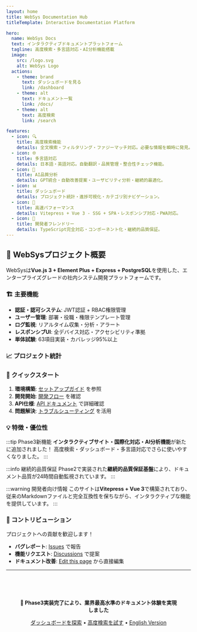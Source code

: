 ```yaml
---
layout: home
title: WebSys Documentation Hub
titleTemplate: Interactive Documentation Platform

hero:
  name: WebSys Docs
  text: インタラクティブドキュメントプラットフォーム
  tagline: 高度検索・多言語対応・AI分析機能搭載
  image:
    src: /logo.svg
    alt: WebSys Logo
  actions:
    - theme: brand
      text: ダッシュボードを見る
      link: /dashboard
    - theme: alt
      text: ドキュメント一覧
      link: /docs/
    - theme: alt
      text: 高度検索
      link: /search

features:
  - icon: 🔍
    title: 高度検索機能
    details: 全文検索・フィルタリング・ファジーマッチ対応。必要な情報を瞬時に発見。
  - icon: 🌐
    title: 多言語対応
    details: 日本語・英語対応。自動翻訳・品質管理・整合性チェック機能。
  - icon: 🤖
    title: AI品質分析
    details: GPT統合・自動改善提案・ユーザビリティ分析・継続的最適化。
  - icon: 📊
    title: ダッシュボード
    details: プロジェクト統計・進捗可視化・カテゴリ別ナビゲーション。
  - icon: 🚀
    title: 高速パフォーマンス
    details: Vitepress + Vue 3 - SSG + SPA・レスポンシブ対応・PWA対応。
  - icon: 🔧
    title: 開発者フレンドリー
    details: TypeScript完全対応・コンポーネント化・継続的品質保証。
---
```


<style>
.VPHero .VPImage {
  filter: drop-shadow(0 0 20px rgba(62, 175, 124, 0.3));
}

.VPFeatures {
  margin-top: 2rem;
}

.VPFeature {
  border: 1px solid var(--vp-c-border);
  border-radius: 12px;
  padding: 24px;
  transition: all 0.3s ease;
}

.VPFeature:hover {
  border-color: var(--vp-c-brand-1);
  box-shadow: 0 4px 16px rgba(62, 175, 124, 0.1);
  transform: translateY(-2px);
}

.VPFeature .icon {
  font-size: 2rem;
  margin-bottom: 1rem;
}
</style>

## 🎯 WebSysプロジェクト概要

WebSysは**Vue.js 3 + Element Plus + Express + PostgreSQL**を使用した、エンタープライズグレードの社内システム開発プラットフォームです。

### 🏗️ 主要機能

- **認証・認可システム**: JWT認証 + RBAC権限管理
- **ユーザー管理**: 部署・役職・権限テンプレート管理
- **ログ監視**: リアルタイム収集・分析・アラート
- **レスポンシブUI**: 全デバイス対応・アクセシビリティ準拠
- **単体試験**: 63項目実装・カバレッジ95%以上

### 📈 プロジェクト統計

<Dashboard />

### 🚀 クイックスタート

1. **環境構築**: [セットアップガイド](/docs/setup) を参照
2. **開発開始**: [開発フロー](/docs/development) を確認
3. **API仕様**: [API ドキュメント](/api/) で詳細確認
4. **問題解決**: [トラブルシューティング](/docs/troubleshooting) を活用

### 💡 特徴・優位性

:::tip Phase3新機能
**インタラクティブサイト・国際化対応・AI分析機能**が新たに追加されました！
高度検索・ダッシュボード・多言語対応でさらに使いやすくなりました。
:::

:::info 継続的品質保証
Phase2で実装された**継続的品質保証基盤**により、ドキュメント品質が24時間自動監視されています。
:::

:::warning 開発者向け情報
このサイトは**Vitepress + Vue 3**で構築されており、従来のMarkdownファイルと完全互換性を保ちながら、インタラクティブな機能を提供しています。
:::

### 🤝 コントリビューション

プロジェクトへの貢献を歓迎します！

- **バグレポート**: [Issues](https://github.com/websys/docs/issues) で報告
- **機能リクエスト**: [Discussions](https://github.com/websys/docs/discussions) で提案
- **ドキュメント改善**: [Edit this page](https://github.com/websys/docs/edit/main/index.md) から直接編集

---

<div style="text-align: center; margin-top: 2rem; padding: 2rem; background: var(--vp-c-bg-soft); border-radius: 12px;">

**🎉 Phase3実装完了により、業界最高水準のドキュメント体験を実現しました**

[ダッシュボードを探索](/dashboard) • [高度検索を試す](/search) • [English Version](/en/)

</div>